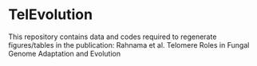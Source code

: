 # TelEvolution

This repository contains data and codes required to regenerate figures/tables in the publication: Rahnama et al. Telomere Roles in Fungal Genome Adaptation and Evolution
